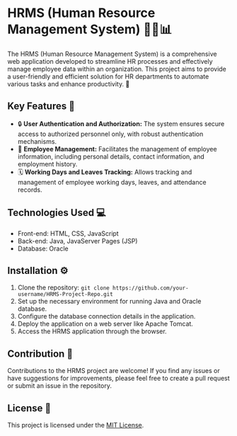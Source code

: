 # HRMS (Human Resource Management System) 👨‍💼📊

The HRMS (Human Resource Management System) is a comprehensive web application developed to streamline HR processes and effectively manage employee data within an organization. This project aims to provide a user-friendly and efficient solution for HR departments to automate various tasks and enhance productivity. 🚀

## Key Features 🌟
- 🔒 **User Authentication and Authorization:** The system ensures secure access to authorized personnel only, with robust authentication mechanisms.
- 👥 **Employee Management:** Facilitates the management of employee information, including personal details, contact information, and employment history.
- 🗓️ **Working Days and Leaves Tracking:** Allows tracking and management of employee working days, leaves, and attendance records.

## Technologies Used 💻
- Front-end: HTML, CSS, JavaScript
- Back-end: Java, JavaServer Pages (JSP)
- Database: Oracle

## Installation ⚙️
1. Clone the repository: `git clone https://github.com/your-username/HRMS-Project-Repo.git`
2. Set up the necessary environment for running Java and Oracle database.
3. Configure the database connection details in the application.
4. Deploy the application on a web server like Apache Tomcat.
5. Access the HRMS application through the browser.

## Contribution 🤝
Contributions to the HRMS project are welcome! If you find any issues or have suggestions for improvements, please feel free to create a pull request or submit an issue in the repository.

## License 📝
This project is licensed under the [MIT License](LICENSE).
